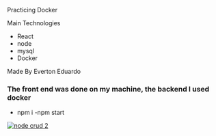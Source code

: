 Practicing Docker

Main Technologies

- React
- node
- mysql
- Docker

Made By Everton Eduardo
### The front end was done on my machine, the backend I used docker

- npm i 
-npm start


[
![node crud 2](https://user-images.githubusercontent.com/55323538/206790053-704d106f-47cc-4d5b-97b7-9b18f9ba1087.png)
](url)



 
